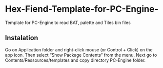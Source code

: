 # Hex-Fiend-Template-for-PC-Engine-
 Template for PC-Engine to read BAT, palette and Tiles bin files

## Instalation

Go on Application folder and right-click mouse (or Control + Click) on the app icon. Then select “Show Package Contents” from the menu. 
Next go to Contents/Ressources/templates and copy directory PC-Engine folder. 



